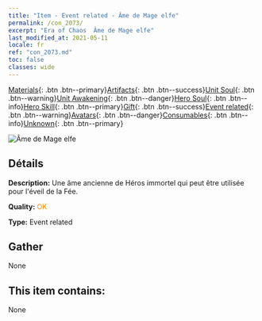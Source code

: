 ```yaml
---
title: "Item - Event related - Âme de Mage elfe"
permalink: /con_2073/
excerpt: "Era of Chaos  Âme de Mage elfe"
last_modified_at: 2021-05-11
locale: fr
ref: "con_2073.md"
toc: false
classes: wide
---
```

 [Materials](/ItemsFR/){: .btn .btn--primary}[Artifacts](/ItemsFR/Artifacts/){: .btn .btn--success}[Unit Soul](/ItemsFR/UnitSoul/){: .btn .btn--warning}[Unit Awakening](/ItemsFR/UnitAwakening/){: .btn .btn--danger}[Hero Soul](/ItemsFR/HeroSoul/){: .btn .btn--info}[Hero Skill](/ItemsFR/HeroSkill/){: .btn .btn--primary}[Gift](/ItemsFR/Gift/){: .btn .btn--success}[Event related](/ItemsFR/Events/){: .btn .btn--warning}[Avatars](/ItemsFR/Avatars/){: .btn .btn--danger}[Consumables](/ItemsFR/Consumables/){: .btn .btn--info}[Unknown](/ItemsFR/Unknown/){: .btn .btn--primary}

 ![Âme de Mage elfe](/images/t/juexing_901.jpg)

## Détails
 **Description:** Une âme ancienne de Héros immortel qui peut être utilisée pour l'éveil de la Fée.

 **Quality:** <span style="color: #FF8C00">OK</span>

 **Type:** Event related

## Gather

  None

## This item contains:

  None


